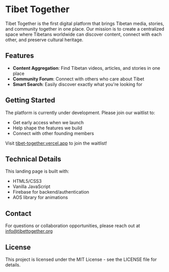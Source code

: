 # Tibet Together

Tibet Together is the first digital platform that brings Tibetan media, stories, and community together in one place. Our mission is to create a centralized space where Tibetans worldwide can discover content, connect with each other, and preserve cultural heritage.

## Features

- **Content Aggregation**: Find Tibetan videos, articles, and stories in one place
- **Community Forum**: Connect with others who care about Tibet
- **Smart Search**: Easily discover exactly what you're looking for

## Getting Started

The platform is currently under development. Please join our waitlist to:

- Get early access when we launch
- Help shape the features we build
- Connect with other founding members

Visit [tibet-together.vercel.app](tibet-together.vercel.app) to join the waitlist!

## Technical Details

This landing page is built with:

- HTML5/CSS3
- Vanilla JavaScript
- Firebase for backend/authentication
- AOS library for animations

## Contact

For questions or collaboration opportunities, please reach out at info@tibettogether.org

## License

This project is licensed under the MIT License - see the LICENSE file for details.
